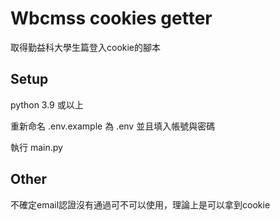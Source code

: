 # Wbcmss cookies getter

  取得勤益科大學生篇登入cookie的腳本

## Setup

  python 3.9 或以上

  重新命名 .env.example 為 .env 並且填入帳號與密碼

  執行 main.py

## Other
  不確定email認證沒有通過可不可以使用，理論上是可以拿到cookie